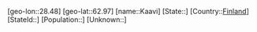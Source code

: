 ﻿---
location: [62.97,28.48]
type: City
tags:
- geo/City


SpocWebEntityId: 31242
isDeleted: false
confidential: public

---
[geo-lon::28.48]
[geo-lat::62.97]
[name::Kaavi]
[State::]
[Country::[Finland](geo/Continent/Europe/Finland.md)]
[StateId::]
[Population::]
[Unknown::]

